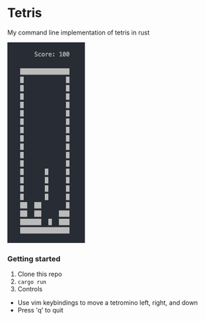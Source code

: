 # Tetris
My command line implementation of tetris in rust

![Tetris](images/game.png)

### Getting started
1. Clone this repo
2. `cargo run`
3. Controls 
  * Use vim keybindings to move a tetromino left, right, and down
  * Press 'q' to quit